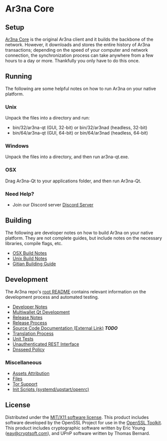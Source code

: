 Ar3na Core
=====================

Setup
---------------------
[Ar3na Core](http://savebitcoin.io) is the original Ar3na client and it builds the backbone of the network. However, it downloads and stores the entire history of Ar3na transactions; depending on the speed of your computer and network connection, the synchronization process can take anywhere from a few hours to a day or more. Thankfully you only have to do this once.

Running
---------------------
The following are some helpful notes on how to run Ar3na on your native platform.

### Unix

Unpack the files into a directory and run:

- bin/32/ar3na-qt (GUI, 32-bit) or bin/32/ar3nad (headless, 32-bit)
- bin/64/ar3na-qt (GUI, 64-bit) or bin/64/ar3nad (headless, 64-bit)

### Windows

Unpack the files into a directory, and then run ar3na-qt.exe.

### OSX

Drag Ar3na-Qt to your applications folder, and then run Ar3na-Qt.

### Need Help?

* Join our Discord server [Discord Server](https://discord.savebitcoin.io)

Building
---------------------
The following are developer notes on how to build Ar3na on your native platform. They are not complete guides, but include notes on the necessary libraries, compile flags, etc.

- [OSX Build Notes](build-osx.md)
- [Unix Build Notes](build-unix.md)
- [Gitian Building Guide](gitian-building.md)

Development
---------------------
The Ar3na repo's [root README](https://github.com/ar3na/ar3na/blob/master/README.md) contains relevant information on the development process and automated testing.

- [Developer Notes](developer-notes.md)
- [Multiwallet Qt Development](multiwallet-qt.md)
- [Release Notes](release-notes.md)
- [Release Process](release-process.md)
- [Source Code Documentation (External Link)](https://dev.visucore.com/bitcoin/doxygen/) ***TODO***
- [Translation Process](translation_process.md)
- [Unit Tests](unit-tests.md)
- [Unauthenticated REST Interface](REST-interface.md)
- [Dnsseed Policy](dnsseed-policy.md)

### Miscellaneous
- [Assets Attribution](assets-attribution.md)
- [Files](files.md)
- [Tor Support](tor.md)
- [Init Scripts (systemd/upstart/openrc)](init.md)

License
---------------------
Distributed under the [MIT/X11 software license](http://www.opensource.org/licenses/mit-license.php).
This product includes software developed by the OpenSSL Project for use in the [OpenSSL Toolkit](https://www.openssl.org/). This product includes
cryptographic software written by Eric Young ([eay@cryptsoft.com](mailto:eay@cryptsoft.com)), and UPnP software written by Thomas Bernard.
